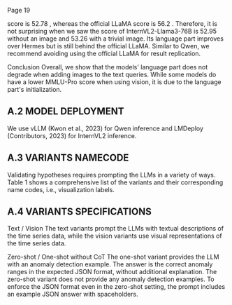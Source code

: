 Page 19

score is 52.78 , whereas the official LLaMA score is 56.2 . Therefore, it is not surprising when we saw the score of InternVL2-Llama3-76B is 52.95 without an image and 53.26 with a trivial image. Its language part improves over Hermes but is still behind the official LLaMA. Similar to Qwen, we recommend avoiding using the official LLaMA for result replication.

Conclusion Overall, we show that the models' language part does not degrade when adding images to the text queries. While some models do have a lower MMLU-Pro score when using vision, it is due to the language part's initialization.

## A.2 MODEL DEPLOYMENT

We use vLLM (Kwon et al., 2023) for Qwen inference and LMDeploy (Contributors, 2023) for InternVL2 inference.

## A.3 VARIANTS NAMECODE

Validating hypotheses requires prompting the LLMs in a variety of ways. Table 1 shows a comprehensive list of the variants and their corresponding name codes, i.e., visualization labels.

## A.4 VARIANTS SPECIFICATIONS

Text / Vision The text variants prompt the LLMs with textual descriptions of the time series data, while the vision variants use visual representations of the time series data.

Zero-shot / One-shot without CoT The one-shot variant provides the LLM with an anomaly detection example. The answer is the correct anomaly ranges in the expected JSON format, without additional explanation. The zero-shot variant does not provide any anomaly detection examples. To enforce the JSON format even in the zero-shot setting, the prompt includes an example JSON answer with spaceholders.